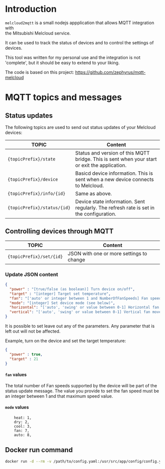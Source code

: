 # Introduction

`melcloud2mqtt` is a small nodejs appplication that allows MQTT integration with  
the Mitsubishi Melcloud service.

It can be used to track the status of devices and to control the settings of devices.

This tool was written for my personal use and the integration is not 'complete', but it should be easy to extend to your liking.

The code is based on this project: https://github.com/zephyrus/mqtt-melcloud

# MQTT topics and messages

## Status updates

The following topics are used to send out status updates of your Melcloud devices:


| TOPIC                       | Content                                                                                            |
|-----------------------------|----------------------------------------------------------------------------------------------------|  
| `{topicPrefix}/state`       |  Status and version of this MQTT bridge. This is sent when your start or exit the application.     |
| `{topicPrefix}/device`      |  Basicd device information. This is sent when a new device connects to Melcloud.                   |
| `{topicPrefix}/info/{id}`   |  Same as above.                                                                                    |
| `{topicPrefix}/status/{id}` |  Device state information. Sent regularly. The refresh rate is set in the configuration.           |


## Controlling devices through MQTT

| TOPIC                       | Content                                                                                            |
|-----------------------------|----------------------------------------------------------------------------------------------------|  
| `{topicPrefix}/set/{id}`    |  JSON with one or more settings to change                                                          | 


### Update JSON content

```JSON
{
  "power" : "[true/false (as boolean)] Turn device on/off",
  "target" : "[integer] Target set temperature",
  "fan": "['auto' or integer between 1 and NumberOfFanSpeeds] Fan speed", 
  "mode": "[integer] Set device mode (see below)",
  "horizontal": "['auto', 'swing' or value between 0-1] Horizontal fan movement setting",
  "vertical": "['auto', 'swing' or value between 0-1] Vertical fan movement setting"
}
```

It is possible to set leave out any of the parameters.  Any parameter that is left out will not be affected.

Example, turn on the device and set the target temperature:
```JSON
{
  "power" : true,
  "target" : 21
}
```

#### `fan` values

The total number of Fan speeds supported by the device will be part of the status update message.
The value you provide to set the fan speed must be an integer between 1 and that maximum speed value.

#### `mode` values

```
    heat: 1,
    dry: 2,
    cool: 3,
    fan: 7,
    auto: 8,
```


## Docker run command

```bash
docker run -d --rm -v /path/to/config.yaml:/usr/src/app/config/config.yaml slybit/melcloud2mqtt:1.0
```